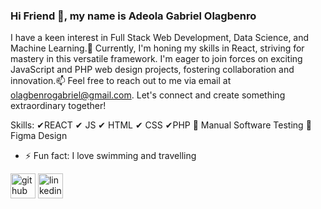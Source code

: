 ### Hi Friend 👋, my name is Adeola Gabriel Olagbenro
I have a keen interest in Full Stack Web Development, Data Science, and Machine Learning.🌱 Currently, I'm honing my skills in React, striving for mastery in this versatile framework.
I'm eager to join forces on exciting JavaScript and PHP web design projects, fostering collaboration and innovation.📫 Feel free to reach out to me via email at olagbenrogabriel@gmail.com. Let's connect and create something extraordinary together!

Skills: ✔REACT ✔ JS  ✔ HTML  ✔ CSS  ✔PHP 💎 Manual Software Testing 💎 Figma Design

- ⚡ Fun fact: I love swimming and travelling 


[<img src='https://cdn.jsdelivr.net/npm/simple-icons@3.0.1/icons/github.svg' alt='github' height='40'>](https://github.com/https://github.com/Unique-Ade)  [<img src='https://cdn.jsdelivr.net/npm/simple-icons@3.0.1/icons/linkedin.svg' alt='linkedin' height='40'>](https://www.linkedin.com/in/https://www.linkedin.com/in/olagbenro-adeola?lipi=urn%3Ali%3Apage%3Ad_flagship3_profile_view_base_contact_details%3B0WQTJrK3QpyREdRwkGR0Hw%3D%3D/)  



<!---
Unique-Ade/Unique-Ade is a ✨ special ✨ repository because its `README.md` (this file) appears on your GitHub profile.
You can click the Preview link to take a look at your changes.
--->
